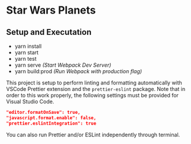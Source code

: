 # Star Wars Planets

## Setup and Executation

* yarn install
* yarn start
* yarn test
* yarn serve _(Start Webpack Dev Server)_
* yarn build:prod _(Run Webpack with production flag)_

This project is setup to perform linting and formatting automatically with VSCode Prettier extension and the `prettier-eslint` package.
Note that in order to this work properly, the following settings must be provided for Visual Studio Code.

```json
"editor.formatOnSave": true,
"javascript.format.enable": false,
"prettier.eslintIntegration": true
```

You can also run Prettier and/or ESLint independently through terminal.

